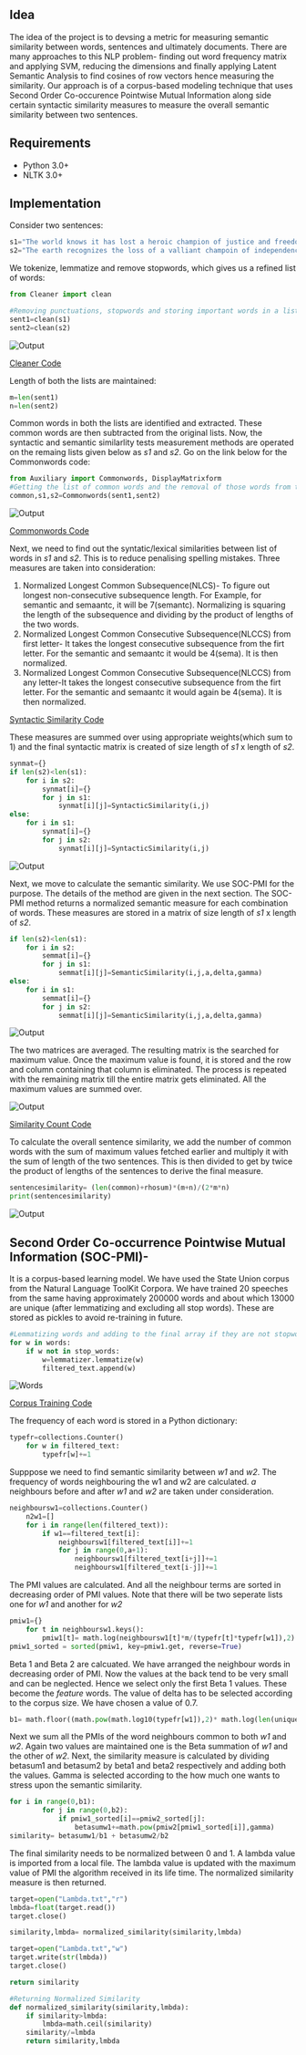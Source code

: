 ## Idea

The idea of the project is to devsing a metric for measuring semantic similarity between words, sentences and ultimately documents. There are many approaches to this NLP problem- finding out word frequency matrix and applying SVM, reducing the dimensions and finally applying Latent Semantic Analysis to find cosines of row vectors hence measuring the similarity. Our approach is of a corpus-based modeling technique that uses Second Order Co-occurence Pointwise Mutual Information along side certain syntactic similarity measures to measure the overall semantic similarity between two sentences.

## Requirements
- Python 3.0+
- NLTK 3.0+

## Implementation

Consider two sentences: 
```python
s1="The world knows it has lost a heroic champion of justice and freedom"
s2="The earth recognizes the loss of a valliant champoin of independence and justice"
```


We tokenize, lemmatize and remove stopwords, which gives us a refined list of words:
```python
from Cleaner import clean

#Removing punctuations, stopwords and storing important words in a list
sent1=clean(s1)
sent2=clean(s2)
```
![Output](https://github.com/caffeine96/TextSemanticSimilarity/blob/master/TSS%20Snips/Cleaning.png?raw=true)

[Cleaner Code](https://github.com/caffeine96/TextSemanticSimilarity/blob/master/Cleaner.py)



Length of both the lists are maintained:
```python 
m=len(sent1)
n=len(sent2)
```


Common words in both the lists are identified and extracted. These common words are then subtracted from the original lists. Now, the syntactic and semantic similarlity tests measurement methods are operated on the remaing lists given below as *s1* and *s2*. Go on the link below for the Commonwords code:
```python
from Auxiliary import Commonwords, DisplayMatrixform
#Getting the list of common words and the removal of those words from the original list
common,s1,s2=Commonwords(sent1,sent2)
```
![Output](https://github.com/caffeine96/TextSemanticSimilarity/blob/master/TSS%20Snips/CommonWords.png?raw=true)

[Commonwords Code](https://github.com/caffeine96/TextSemanticSimilarity/blob/master/Auxiliary.py)


Next, we need to find out the syntatic/lexical similarities between list of words in *s1* and *s2*. This is to reduce penalising spelling mistakes. Three measures are taken into consideration: 
1. Normalized Longest Common Subsequence(NLCS)- To figure out longest non-consecutive subsequence length. For Example, for semantic and semaantc, it will be 7(semantc). Normalizing is squaring the length of the subsequence and dividing by the product of lengths of the two words.
2. Normalized Longest Common Consecutive Subsequence(NLCCS) from first letter- It takes the longest consecutive subsequence from the firt letter. For the semantic and semaantc it would be 4(sema). It is then normalized.
3. Normalized Longest Common Consecutive Subsequence(NLCCS) from any letter-It takes the longest consecutive subsequence from the firt letter. For the semantic and semaantc it would again be 4(sema). It is then normalized.

[Syntactic Similarity Code](https://github.com/caffeine96/TextSemanticSimilarity/blob/master/SyntacticSimilarity.py)

These measures are summed over using appropriate weights(which sum to 1) and the final syntactic matrix is created of size length of *s1* x length of *s2*. 
```python
synmat={}
if len(s2)<len(s1):
	for i in s2:
		synmat[i]={}
		for j in s1:
			synmat[i][j]=SyntacticSimilarity(i,j)
else:
	for i in s1:
		synmat[i]={}
		for j in s2:
			synmat[i][j]=SyntacticSimilarity(i,j)
```

![Output](https://github.com/caffeine96/TextSemanticSimilarity/blob/master/TSS%20Snips/SyntacticSimilarityMatrix.png?raw=true)

Next, we move to calculate the semantic similarity. We use SOC-PMI for the purpose. The details of the method are given in the next section. The SOC- PMI method returns a normalized semantic measure for each combination of words. These measures are stored in a matrix of size length of *s1* x length of *s2*. 
```python
if len(s2)<len(s1):
	for i in s2:
		semmat[i]={}
		for j in s1:
			semmat[i][j]=SemanticSimilarity(i,j,a,delta,gamma)
else:
	for i in s1:
		semmat[i]={}
		for j in s2:
			semmat[i][j]=SemanticSimilarity(i,j,a,delta,gamma)
```

![Output](https://github.com/caffeine96/TextSemanticSimilarity/blob/master/TSS%20Snips/Semantic%20Matrix.png?raw=true)

The two matrices are averaged. The resulting matrix is the searched for maximum value. Once the maximum value is found, it is stored and the row and column containing that column is eliminated. The process is repeated with the remaining matrix till the entire matrix gets eliminated. All the maximum values are summed over.

![Output](https://github.com/caffeine96/TextSemanticSimilarity/blob/master/TSS%20Snips/Summation.png?raw=true)

[Similarity Count Code](https://github.com/caffeine96/TextSemanticSimilarity/blob/master/SimilarityCount.py)

To calculate the overall sentence similarity, we add the number of common words with the sum of maximum values fetched earlier and multiply it with the sum of length of the two sentences. This is then divided to get by twice the product of lengths of the sentences to derive the final measure.

```python
sentencesimilarity= (len(common)+rhosum)*(m+n)/(2*m*n)
print(sentencesimilarity)
```
![Output](https://github.com/caffeine96/TextSemanticSimilarity/blob/master/TSS%20Snips/SentenceSimilarity.png?raw=true)


## Second Order Co-occurrence Pointwise Mutual Information (SOC-PMI)-

It is a corpus-based learning model. We have used the State Union corpus from the Natural Language ToolKit Corpora. We have trained 20 speeches from the same having approximately 200000 words and about which 13000 are unique (after lemmatizing and excluding all stop words). These are stored as pickles to avoid re-training in future.
```python
#Lemmatizing words and adding to the final array if they are not stopwords
for w in words:
    if w not in stop_words:
	    w=lemmatizer.lemmatize(w)		
	    filtered_text.append(w)
```

![Words](https://github.com/caffeine96/TextSemanticSimilarity/blob/master/TSS%20Snips/Corpus%20Words.png?raw=true)

[Corpus Training Code](https://github.com/caffeine96/TextSemanticSimilarity/blob/master/Corpus-Train.py)


The frequency of each word is stored in a Python dictionary:
```python
typefr=collections.Counter()
	for w in filtered_text:
		typefr[w]+=1
```

Supppose we need to find semantic similarity between *w1* and *w2*. The frequency of words neighbouring the w1 and w2 are calculated. *a* neighbours before and after *w1* and *w2* are taken under consideration. 

```python
neighboursw1=collections.Counter()
	n2w1=[]
	for i in range(len(filtered_text)):
		if w1==filtered_text[i]:
			neighboursw1[filtered_text[i]]+=1
			for j in range(0,a+1):
				neighboursw1[filtered_text[i+j]]+=1
				neighboursw1[filtered_text[i-j]]+=1
```

The PMI values are calculated. And all the neighbour terms are sorted in decreasing order of PMI values. Note that there will be two seperate lists one for *w1* and another for *w2*
```python
pmiw1={}
	for t in neighboursw1.keys():
		pmiw1[t]= math.log(neighboursw1[t]*m/(typefr[t]*typefr[w1]),2)
pmiw1_sorted = sorted(pmiw1, key=pmiw1.get, reverse=True)
```

Beta 1 and Beta 2 are calcuated. We have arranged the neighbour words in decreasing order of PMI. Now the values at the back tend to be very small and can be neglected. Hence we select only the first Beta 1 values. These become the *feature* words. The value of delta has to be selected according to the corpus size. We have chosen a value of 0.7. 

```python
b1= math.floor((math.pow(math.log10(typefr[w1]),2)* math.log(len(unique),2))/delta)
```
Next we sum all the PMIs of the word neighbours common to both *w1* and *w2*. Again two values are maintained one is the Beta summation of *w1* and the other of *w2*. Next, the similarity measure is calculated by dividing betasum1 and betasum2 by beta1 and beta2 respectively and adding both the values. Gamma is selected according to the how much one wants to stress upon the semantic similarity.

```python
for i in range(0,b1):
		for j in range(0,b2):
			if pmiw1_sorted[i]==pmiw2_sorted[j]:
				betasumw1+=math.pow(pmiw2[pmiw1_sorted[i]],gamma)
similarity= betasumw1/b1 + betasumw2/b2				
```

The final similarity needs to be normalized between 0 and 1. A lambda value is imported from a local file. The lambda value is updated with the maximum value of PMI the algorithm received in its life time. The normalized similarity measure is then returned.

```python
target=open("Lambda.txt","r")
lmbda=float(target.read())
target.close()

similarity,lmbda= normalized_similarity(similarity,lmbda)

target=open("Lambda.txt","w")
target.write(str(lmbda))
target.close()

return similarity
```

```python
#Returning Normalized Similarity
def normalized_similarity(similarity,lmbda):
	if similarity>lmbda:
		lmbda=math.ceil(similarity)
	similarity/=lmbda
	return similarity,lmbda
```
